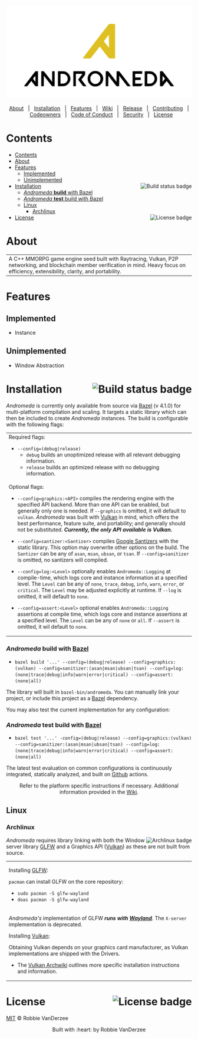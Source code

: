 <h1 align="center">
<div align="center">
  <img src="./assets/images/logo/combined-social.svg", align="center" alt="Andromeda Logo"/>
</div>
</h1>

<div align="center">

[About](#About)&nbsp;&nbsp;&nbsp;|&nbsp;&nbsp;&nbsp;[Installation](#Installation-)&nbsp;&nbsp;&nbsp;|&nbsp;&nbsp;&nbsp;[Features](#Features)&nbsp;&nbsp;&nbsp;|&nbsp;&nbsp;&nbsp;[Wiki][wiki]&nbsp;&nbsp;&nbsp;|&nbsp;&nbsp;&nbsp;[Release][release]&nbsp;&nbsp;&nbsp;|&nbsp;&nbsp;&nbsp;[Contributing](CONTRIBUTING.md)&nbsp;&nbsp;&nbsp;|&nbsp;&nbsp;&nbsp;[Codeowners](CODEOWNERS)&nbsp;&nbsp;&nbsp;|&nbsp;&nbsp;&nbsp;[Code of Conduct](CODE_OF_CONDUCT.md)&nbsp;&nbsp;&nbsp;|&nbsp;&nbsp;&nbsp;[Security](SECURITY.md)&nbsp;&nbsp;&nbsp;|&nbsp;&nbsp;&nbsp;[License](LICENSE)

</div>
 
# Contents

- [Contents](#contents)
- [About](#about)
- [Features](#features)
  - [Implemented](#implemented)
  - [Unimplemented](#unimplemented)
- [Installation <img src="https://img.shields.io/github/workflow/status/robbie-vanderzee/andromeda/Continuous%20Integration?style=for-the-badge" align="right" alt="Build status badge" />](#installation-)
    - [*Andromeda* **build** with Bazel](#andromeda-build-with-bazel)
    - [*Andromeda* **test** build with Bazel](#andromeda-test-build-with-bazel)
  - [Linux](#linux)
    - [Archlinux](#archlinux)
- [License <img src="https://img.shields.io/github/license/robbie-vanderzee/andromeda?color=blue&style=for-the-badge" align="right" alt="License badge"/>](#license-)

# About

<table>
<tr>
<td>
  A C++ MMORPG game engine seed built with Raytracing, Vulkan, P2P networking, and blockchain member verification in mind. Heavy focus on efficiency, extensibility, clarity, and portability.
</td>
</tr>
</table>

# Features

## Implemented

<ul>
<li>Instance</li>
</ul>

## Unimplemented

<ul>
<li>Window Abstraction</li>
</ul>

# Installation <img src="https://img.shields.io/github/workflow/status/robbie-vanderzee/andromeda/Continuous%20Integration?style=for-the-badge" align="right" alt="Build status badge" />

*Andromeda* is currently only available from source via [Bazel][bazel-build] (v 4.1.0) for multi-platform compilation and scaling. It targets a static library which can then be included to create *Andromeda* instances. The build is configurable with the following flags:
<table>
<tr>
<td>
  Required flags:

  - `--config=(debug|release)`
      - `debug` builds an unoptimized release with all relevant debugging information.
      - `release` builds an optimized release with no debugging information.
  
</td>
</tr>
<tr>
<td>
  Optional flags:

  - `--config=graphics:<API>` compiles the rendering engine with the specified API backend. More than one API can be enabled, but generally only one is needed. If `--graphics` is omitted, it will default to `vulkan`. *Andromeda* was built with [Vulkan][vulkan] in mind, which offers the best performance, feature suite, and portability; and generally should not be substituted. ***Currently, the only API available is Vulkan.***
  
  - `--config=santizer:<Santizer>` compiles [Google Santizers][santizers] with the static library. This option may overwrite other options on the build. The `Santizer` can be any of `asan`, `msan`, `ubsan`, or `tsan`. If `--config=sanitizer` is omitted, no santizers will compiled.
  
  - `--config=log:<Level>` optionally enables `Andromeda::Logging` at compile-time, which logs core and instance information at a specified level. The `Level` can be any of `none`, `trace`, `debug`, `info`, `warn`, `error`, or `critical`. The `Level` may be adjusted explicitly at runtime. If `--log` is omitted, it will default to `none`.

  - `--config=assert:<Level>` optional enables `Andromeda::Logging` assertions at compile time, which logs core and instance assertions at a specified level. The `Level` can be any of `none` or `all`. If `--assert` is omitted, it wil default to `none`.

</td>
</tr>
</table>

### *Andromeda* **build** with [Bazel][bazel-build]

- `bazel build '...' --config=(debug|release) --config=graphics:(vulkan) --config=sanitizer:(asan|msan|ubsan|tsan) --config=log:(none|trace|debug|info|warn|error|critical) --config=assert:(none|all)`

The library will built in `bazel-bin/andromeda`. You can manually link your project, or include this project as a [Bazel][bazel-build] dependency.

You may also test the current implementation for any configuration:

### *Andromeda* **test** build with [Bazel][bazel-build]

- `bazel test '...' -config=(debug|release) --config=graphics:(vulkan) --config=sanitizer:(asan|msan|ubsan|tsan) --config=log:(none|trace|debug|info|warn|error|critical) --config=assert:(none|all)`

The latest test evaluation on common configurations is continuously integrated, statically analyzed, and built on [Github][github] actions.

<div align="center">Refer to the platform specific instructions if necessary. Additional information provided in the <a href="https://github.com/robbie-vanderzee/andromeda/wiki">Wiki</a>.</div>

## Linux
### Archlinux
<img src="https://img.shields.io/badge/-Archlinux-blue?style=for-the-badge&logo=arch-linux&logoColor=white" align="right" alt="Archlinux badge" />

*Andromeda* requires library linking with both the Window server library [GLFW][glfw] and a Graphics API ([Vulkan][vulkan]) as these are not built from source.

<table>
<tr>
<td>

Installing [GLFW][glfw]:

`pacman` can install GLFW on the core repository:

- `sudo pacman -S glfw-wayland`
- `doas pacman -S glfw-wayland`

</td>
</tr>
<tr>
<td>

*Andromeda's* implementation of GLFW ***runs with [Wayland][wayland]***. The `X-server` implementation is deprecated.

Installing [Vulkan][vulkan]:

Obtaining Vulkan depends on your graphics card manufacturer, as Vulkan implementations are shipped with the Drivers.

 * The [Vulkan Archwiki][archwiki-vulkan] outlines more specific installation instructions and information.

</td>
</tr>
</table>


# License <img src="https://img.shields.io/github/license/robbie-vanderzee/andromeda?color=blue&style=for-the-badge" align="right" alt="License badge"/>

[MIT](LICENSE) © Robbie VanDerzee

<div align="center">
  Built with :heart: by Robbie VanDerzee
</div>

<!--
Website References
-->
[bazel-build]:https://github.com/bazelbuild/bazel
[github]:https://github.com/robbie-vanderzee/andromeda/actions
[vulkan]:https://www.khronos.org/vulkan/
[glfw]:https://www.glfw.org/
[wayland]:https://wiki.archlinux.org/index.php/Wayland
[santizers]:https://github.com/google/sanitizers

<!--
Wiki references
-->
[archwiki-vulkan]:https://wiki.archlinux.org/index.php/Vulkan

<!--
Link References
-->
[release]:https://github.com/robbie-vanderzee/andromeda/releases/ "Latest Release (external link) ➶"
[wiki]:https://github.com/robbie-vanderzee/andromeda/wiki "Wiki (external link) ➶"


[badge-license]:https://img.shields.io/github/license/robbie-vanderzee/andromeda?color=blue&style=for-the-badge
[badge-stars]:https://img.shields.io/github/stars/robbie-vanderzee/andromeda?style=for-the-badge
[badge-archlinux]:https://img.shields.io/badge/-Archlinux-blue?style=for-the-badge&logo=arch-linux&logoColor=white